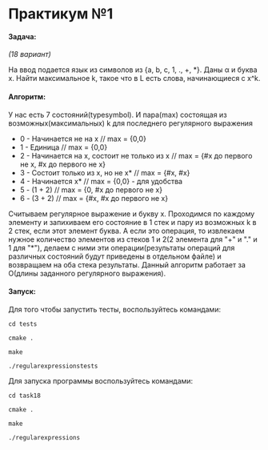# Практикум №1

#### Задача:
*(18 вариант)*

На ввод подается язык из символов из {a, b, c, 1, ., +, *}. Даны α и буква x. Найти максимальное k, такое что в L есть слова, начинающиеся с x^k.

#### Алгоритм:

У нас есть 7 состояний(typesymbol). И пара(max) состоящая из возможных(максимальных) k для последнего регулярного выражения
 * 0 - Начинается не на x // max = {0,0}
 * 1 - Единица // max = {0,0}
 * 2 - Начинается на x, состоит не только из x // max = {#x до первого не x, #x до первого не x}
 * 3 - Состоит только из x, но не x* // max = {#x, #x}
 * 4 - Начинается x* // max = {0,0} - для удобства 
 * 5 - (1 + 2) // max = {0, #x до первого не x}
 * 6 - (3 + 2) // max = {#x, #x до первого не x}
 
Считываем регулярное выражение и букву x. Проходимся по каждому элементу и запихиваем его состояние в 1 стек и пару из возможных k в 2 стек, 
если этот элемент буква. 
А если это операция, то извлекаем нужное количество элементов из стеков 1 и 2(2 элемента для "+" и "." и 1 для "*"), 
делаем с ними эти операции(результаты операций для различных состояний будут приведены в отдельном файле) 
и возвращаем на оба стека результаты. Данный алгоритм работает за O(длины заданного регулярного выражения).

#### Запуск:

Для того чтобы запустить тесты,
воспользуйтесь командами:

```cd tests```

```cmake .```

```make```

```./regularexpressionstests```

Для запуска программы воспользуйтесь командами:

```cd task18```

```cmake .```

```make```

```./regularexpressions```

